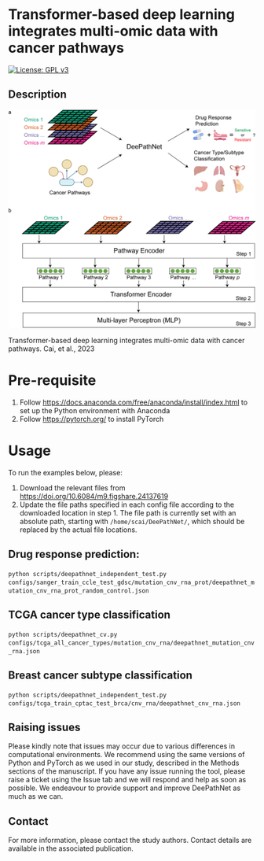 # Transformer-based deep learning integrates multi-omic data with cancer pathways

[![License: GPL v3](https://img.shields.io/badge/License-GPLv3-blue.svg)](https://www.gnu.org/licenses/gpl-3.0)

Description
--

![Figure1](./figures/Figure1.png)

Transformer-based deep learning integrates multi-omic data with cancer pathways.
Cai, et al., 2023

# Pre-requisite

1. Follow https://docs.anaconda.com/free/anaconda/install/index.html to set up the Python environment with Anaconda
2. Follow https://pytorch.org/ to install PyTorch


# Usage

To run the examples below, please: 
1. Download the relevant files from https://doi.org/10.6084/m9.figshare.24137619
2. Update the file paths specified in each config file according to the downloaded location in step 1. The file path is currently set with an absolute path, starting with `/home/scai/DeePathNet/`, which should be replaced by the actual file locations.

## Drug response prediction:

```python scripts/deepathnet_independent_test.py configs/sanger_train_ccle_test_gdsc/mutation_cnv_rna_prot/deepathnet_mutation_cnv_rna_prot_random_control.json```

## TCGA cancer type classification

```python scripts/deepathnet_cv.py configs/tcga_all_cancer_types/mutation_cnv_rna/deepathnet_mutation_cnv_rna.json```

## Breast cancer subtype classification

```python scripts/deepathnet_independent_test.py configs/tcga_train_cptac_test_brca/cnv_rna/deepathnet_cnv_rna.json```

## Raising issues
Please kindly note that issues may occur due to various differences in computational environments. We recommend using 
the same versions of Python and PyTorch as we used in our study, described in the Methods sections of the manuscript. 
If you have any issue running the tool, please raise a ticket using the Issue tab and we will respond and help as soon as possible.
We endeavour to provide support and improve DeePathNet as much as we can.

Contact
--
For more information, please contact the study authors. Contact details are available in the associated publication. 
